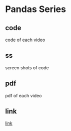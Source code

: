 # Pandas Series 

## code 
code of each video

## ss
screen shots of code 

## pdf 
pdf of each video

## link 
[link](https://www.youtube.com/playlist?list=PLTZ70XpJ2zMuU_dscN1C_LUdF-YCw3OyN)
